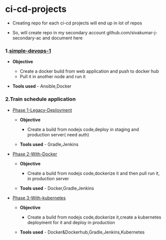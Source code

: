 # ci-cd-projects

* Creating repo for each ci-cd projects will end up in lot of repos

* So, will create repo in my secondary account github.com/sivakumar-j-secondary-ac and document here

### 1.[simple-devops-1](https://github.com/sivakumar-j-secondary-ac/devops_cicd_webpage_1)
 
  * **Objective**
      * Create a docker build from web application and push to docker hub
      * Pull it in another node and run it
      
  * **Tools used** - Ansible,Docker

### 2.Train schedule application

   * [Phase 1-Legacy-Deployment](https://github.com/sivakumar-j-secondary-ac/cicd-pipeline-train-schedule-gradle)
   
     * **Objective** 
         * Create a build from nodejs code,deploy in staging and production server( need auth)
         
     * **Tools used** - Gradle,Jenkins
     
   * [Phase 2-With-Docker](https://github.com/sivakumar-j-secondary-ac/whboyd-cicd-pipeline-train-schedule-dockerdeploy)
   
     * **Objective** 
         * Create a build from nodejs code,dockerize it and then pull run it, in  production server
         
     * **Tools used** - Docker,Gradle,Jenkins

   * [Phase 3-With-kubernetes](https://github.com/sivakumar-j-secondary-ac/15-ci-cd-train-schedule-phase-3)
   
     * **Objective** 
         * Create a build from nodejs code,dockerize it,create a kubernetes deployment for it and deploy in production
         
     * **Tools used** - Docker&Dockerhub,Gradle,Jenkins,Kubernetes
     
     
     
     
     
     
  

